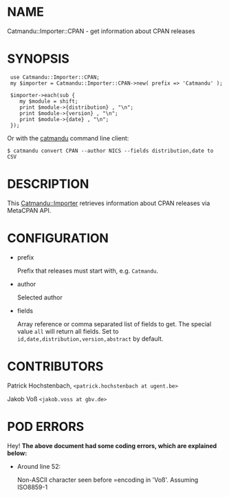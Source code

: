 # NAME 

Catmandu::Importer::CPAN - get information about CPAN releases

# SYNOPSIS

     use Catmandu::Importer::CPAN;
     my $importer = Catmandu::Importer::CPAN->new( prefix => 'Catmandu' );
    
     $importer->each(sub {
        my $module = shift;
        print $module->{distribution} , "\n";
        print $module->{version} , "\n";
        print $module->{date} , "\n";
     });
    

Or with the [catmandu](https://metacpan.org/pod/catmandu) command line client:

    $ catmandu convert CPAN --author NICS --fields distribution,date to CSV

# DESCRIPTION

This [Catmandu::Importer](https://metacpan.org/pod/Catmandu::Importer) retrieves information about CPAN releases via
MetaCPAN API.

# CONFIGURATION

- prefix

    Prefix that releases must start with, e.g. `Catmandu`.

- author

    Selected author

- fields

    Array reference or comma separated list of fields to get.  The special value
    `all` will return all fields.  Set to `id,date,distribution,version,abstract`
    by default.

# CONTRIBUTORS

Patrick Hochstenbach, `<patrick.hochstenbach at ugent.be>`

Jakob Voß `<jakob.voss at gbv.de>`

# POD ERRORS

Hey! **The above document had some coding errors, which are explained below:**

- Around line 52:

    Non-ASCII character seen before =encoding in 'Voß'. Assuming ISO8859-1

